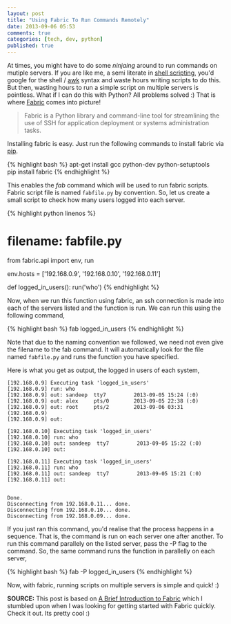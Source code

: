 ```yaml
---
layout: post
title: "Using Fabric To Run Commands Remotely"
date: 2013-09-06 05:53
comments: true
categories: [tech, dev, python]
published: true
---
```



At times, you might have to do some _ninjaing_ around to run commands on mutiple servers. If you are like me, a semi literate in [shell scripting](http://en.wikipedia.org/wiki/Shell_script), you'd google for the shell / [awk](http://en.wikipedia.org/wiki/AWK) syntax and waste hours writing scripts to do this. But then, wasting hours to run a simple script on multiple servers is pointless. What if I can do this with Python? All problems solved :) That is where [Fabric](http://docs.fabfile.org/en/1.7/) comes into picture!

<!-- more -->

>Fabric is a Python library and command-line tool for streamlining the use of SSH for application deployment or systems administration tasks.

Installing fabric is easy. Just run the following commands to install fabric via [pip](https://pypi.python.org/pypi/pip).

{% highlight bash %}
apt-get install gcc python-dev python-setuptools  
pip install fabric
{% endhighlight %}

This enables the _fab_ command which will be used to run fabric scripts. Fabric script file is named `fabfile.py` by convention. So, let us create a small script to check how many users logged into each server.

{% highlight python linenos %}
# filename: fabfile.py
from fabric.api import env, run

env.hosts = ['192.168.0.9', '192.168.0.10', '192.168.0.11']

def logged_in_users():
    run('who')
{% endhighlight %}

Now, when we run this function using fabric, an ssh connection is made into each of the servers listed and the function is run. We can run this using the following command,

{% highlight bash %}
fab logged_in_users
{% endhighlight %}

Note that due to the naming convention we followed, we need not even give the filename to the fab command. It will automatically look for the file named `fabfile.py`    and runs the function you have specified.  

Here is what you get as output, the logged in users of each system,


    [192.168.0.9] Executing task 'logged_in_users'
    [192.168.0.9] run: who
    [192.168.0.9] out: sandeep  tty7         2013-09-05 15:24 (:0)
    [192.168.0.9] out: alex     pts/0        2013-09-05 22:38 (:0)
    [192.168.0.9] out: root     pts/2        2013-09-06 03:31 (192.168.0.9)
    [192.168.0.9] out: 

    [192.168.0.10] Executing task 'logged_in_users'
    [192.168.0.10] run: who
    [192.168.0.10] out: sandeep  tty7         2013-09-05 15:22 (:0)
    [192.168.0.10] out: 

    [192.168.0.11] Executing task 'logged_in_users'
    [192.168.0.11] run: who
    [192.168.0.11] out: sandeep  tty7         2013-09-05 15:21 (:0)
    [192.168.0.11] out: 


    Done.
    Disconnecting from 192.168.0.11... done.
    Disconnecting from 192.168.0.10... done.
    Disconnecting from 192.168.0.09... done.

 
If you just ran this command, you'd realise that the process happens in a sequence. That is, the command is run on each server one after another. To run this command parallely on the listed server, pass the -P flag to the command. So, the same command runs the function in parallelly on each server,

{% highlight bash %}
fab -P logged_in_users
{% endhighlight %}

Now, with fabric, running scripts on multiple servers is simple and quick! :)  



__SOURCE:__ This post is based on [A Brief Introduction to Fabric](https://gist.github.com/DavidWittman/1886632) which I stumbled upon when I was looking for getting started with Fabric quickly. Check it out. Its pretty cool :)
